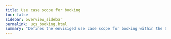 ```yaml
---
title: Use case scope for booking
toc: false
sidebar: overview_sidebar
permalink: ucs_booking.html
summary: "Defines the envisiged use case scope for booking within the Standard"
---
```

